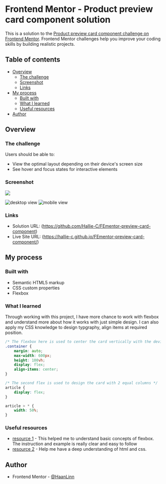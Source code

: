 # Frontend Mentor - Product preview card component solution

This is a solution to the [Product preview card component challenge on Frontend Mentor](https://www.frontendmentor.io/challenges/product-preview-card-component-GO7UmttRfa). Frontend Mentor challenges help you improve your coding skills by building realistic projects. 

## Table of contents

- [Overview](#overview)
  - [The challenge](#the-challenge)
  - [Screenshot](#screenshot)
  - [Links](#links)
- [My process](#my-process)
  - [Built with](#built-with)
  - [What I learned](#what-i-learned)
  - [Useful resources](#useful-resources)
- [Author](#author)

## Overview

### The challenge

Users should be able to:

- View the optimal layout depending on their device's screen size
- See hover and focus states for interactive elements

### Screenshot

![](./screenshot.jpg)

![desktop view](https://github.com/Hallie-C/FEmentor-preview-card-component/tree/main/screenshots/screenshot-desktop-view.jpg?raw=true)
![mobile view](https://github.com/Hallie-C/FEmentor-preview-card-component/tree/main/screenshots/screenshot-mobile-view.jpg?raw=true)

### Links

- Solution URL: (https://github.com/Hallie-C/FEmentor-preview-card-component)
- Live Site URL: (https://hallie-c.github.io/FEmentor-preview-card-component/)

## My process

### Built with

- Semantic HTML5 markup
- CSS custom properties
- Flexbox

### What I learned

Through working with this project, I have more chance to work with flexbox and understand more about how it works with just simple design. I can also apply my CSS knowledge to design typgraphy, align items at required position.

```css
/* The flexbox here is used to center the card vertically with the device view */
.container {
    margin: auto;
    max-width: 600px;
    height: 100vh;
    display: flex;
    align-items: center;
}

/* The second flex is used to design the card with 2 equal columns */
article {
    display: flex;
}

article > * {
    width: 50%;
}
```

### Useful resources

- [resource 1](https://www.youtube.com/watch?v=u044iM9xsWU) - This helped me to understand basic concepts of flexbox. The instruction and example is really clear and easy to follow
- [resource 2](https://www.w3schools.com/css/default.asp) - Help me have a deep understanding of html and css. 

## Author
- Frontend Mentor - [@HaanLinn](https://www.frontendmentor.io/profile/HaanLinn)

